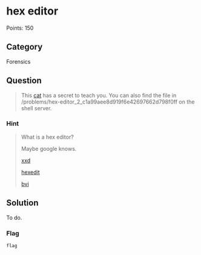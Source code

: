 # hex editor
Points: 150

## Category
Forensics

## Question
>This [cat](files/hex_editor.jpg) has a secret to teach you. You can also find the file in /problems/hex-editor_2_c1a99aee8d919f6e42697662d798f0ff on the shell server. 

### Hint
>What is a hex editor?
>
>Maybe google knows.
>
>[xxd](http://linuxcommand.org/man_pages/xxd1.html)
>
>[hexedit](http://linuxcommand.org/man_pages/hexedit1.html)
>
>[bvi](http://manpages.ubuntu.com/manpages/natty/man1/bvi.1.html)

## Solution
To do.

### Flag
`flag`
